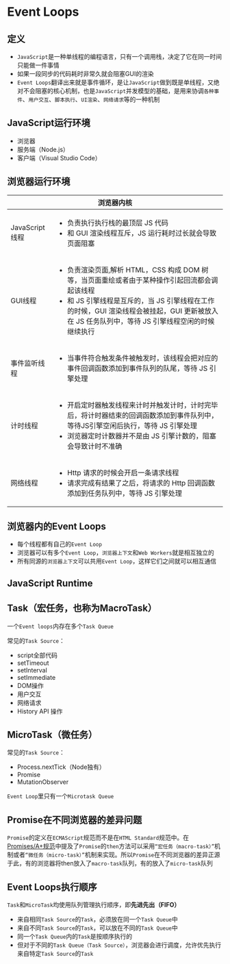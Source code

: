 # Event Loops

## 定义
+ `JavaScript`是一种单线程的编程语言，只有一个调用栈，决定了它在同一时间只能做一件事情
+ 如果一段同步的代码耗时非常久就会阻塞GUI的渲染
+ `Event Loops`翻译出来就是事件循环，是让`JavaScript`做到既是单线程，又绝对不会阻塞的核心机制，也是`JavaScript`并发模型的基础，是用来协调`各种事件`、`用户交互`、`脚本执行`、`UI渲染`、`网络请求`等的一种机制

## JavaScript运行环境
+ 浏览器
+ 服务端（Node.js）
+ 客户端（Visual Studio Code）

## 浏览器运行环境
<table>
    <thead>
        <tr>
            <th colspan="2">浏览器内核</th>
        </tr>
    </thead>
    <tbody>
        <tr>
            <td>JavaScript线程</td>
            <td>
                <ul>
                    <li>负责执行执行栈的最顶层 JS 代码</li>
                    <li>和 GUI 渲染线程互斥，JS 运行耗时过长就会导致页面阻塞</li>
                </ul>
            </td>
        </tr>
        <tr>
            <td>GUI线程</td>
            <td>
                <ul>
                    <li>负责渲染页面,解析 HTML，CSS 构成 DOM 树等，当页面重绘或者由于某种操作引起回流都会调起该线程</li>
                    <li>和 JS 引擎线程是互斥的，当 JS 引擎线程在工作的时候，GUI 渲染线程会被挂起，GUI 更新被放入在 JS 任务队列中，等待 JS 引擎线程空闲的时候继续执行</li>
                </ul>
            </td>
        </tr>
        <tr>
            <td>事件监听线程</td>
            <td>
                <ul>
                    <li>当事件符合触发条件被触发时，该线程会把对应的事件回调函数添加到事件队列的队尾，等待 JS 引擎处理</li>
                </ul>
            </td>
        </tr>
        <tr>
            <td>计时线程</td>
            <td>
                <ul>
                    <li>开启定时器触发线程来计时并触发计时，计时完毕后，将计时器结束的回调函数添加到事件队列中，等待JS引擎空闲后执行，等待 JS 引擎处理</li>
                    <li>浏览器定时计数器并不是由 JS 引擎计数的，阻塞会导致计时不准确</li>
                </ul>
            </td>
        </tr>
        <tr>
            <td>网络线程</td>
            <td>
                <ul>
                    <li>Http 请求的时候会开启一条请求线程</li>
                    <li>请求完成有结果了之后，将请求的 Http 回调函数添加到任务队列中，等待 JS 引擎处理</li>
                </ul>
            </td>
        </tr>
    </tbody>
</table>

## 浏览器内的Event Loops
+ 每个线程都有自己的`Event Loop`
+ 浏览器可以有多个`Event Loop`，`浏览器上下文`和`Web Workers`就是相互独立的
+ 所有同源的`浏览器上下文`可以共用`Event Loop`，这样它们之间就可以相互通信

## JavaScript Runtime

## Task（宏任务，也称为MacroTask）
一个`Event loops`内存在多个`Task Queue`

常见的`Task Source`：
+ script全部代码
+ setTimeout
+ setInterval
+ setImmediate
+ DOM操作
+ 用户交互
+ 网络请求
+ History API 操作

## MicroTask（微任务）
常见的`Task Source`：
+ Process.nextTick（Node独有）
+ Promise
+ MutationObserver

`Event Loop`里只有一个`Microtask Queue`

## Promise在不同浏览器的差异问题
`Promise`的定义在`ECMAScript`规范而不是在`HTML Standard`规范中。在[Promises/A+规范](https://promisesaplus.com/#notes)中提及了`Promise`的`then`方法可以采用`“宏任务（macro-task）”`机制或者`“微任务（micro-task）”`机制来实现。所以`Promise`在不同浏览器的差异正源于此，有的浏览器将then放入了`macro-task`队列，有的放入了`micro-task`队列

## Event Loops执行顺序
`Task`和`MicroTask`均使用队列管理执行顺序，即**先进先出（FIFO）**

+ 来自相同`Task Source`的`Task`，必须放在同一个`Task Queue`中
+ 来自不同`Task Source`的`Task`，可以放在不同的`Task Queue`中
+ 同一个`Task Queue`内的`Task`是按顺序执行的
+ 但对于不同的`Task Queue（Task Source）`，浏览器会进行调度，允许优先执行来自特定`Task Source`的`Task`